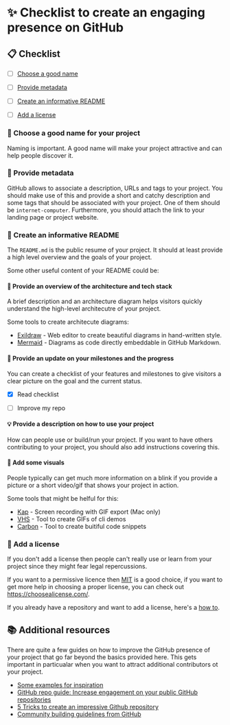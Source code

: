 # :sparkles: Checklist to create an engaging presence on GitHub


## :clipboard: Checklist

- [ ] [Choose a good name](#Choose-a-good-name-for-your-project)
- [ ] [Provide metadata](#Provide-metadata)
- [ ] [Create an informative README](#Create-an-informative-README)
- [ ] [Add a license](#Add-a-license)


### :tada: Choose a good name for your project

Naming is important. A good name will make your project attractive and can help people discover it.


### :dart: Provide metadata

GitHub allows to associate a description, URLs and tags to your project. You should make use of this and provide a short and catchy description and some tags that should be associated with your project. One of them should be `internet-computer`. Furthermore, you should attach the link to your landing page or project website.


### :blue_book: Create an informative README

The `README.md` is the public resume of your project. It should at least provide a high level overview and the goals of your project.

Some other useful content of your README could be:


#### :triangular_ruler: Provide an overview of the architecture and tech stack

A brief description and an architecture diagram helps visitors quickly understand the high-level architecutre of your project.

Some tools to create architecute diagrams:

- [Exildraw](https://excalidraw.com/) - Web editor to create beautiful diagrams in hand-written style.
- [Mermaid](https://github.blog/2022-02-14-include-diagrams-markdown-files-mermaid/) - Diagrams as code directly embeddable in GitHub Markdown.

#### :construction: Provide an update on your milestones and the progress

You can create a checklist of your features and milestones to give visitors a clear picture on the goal and the current status.
- [x] Read checklist
- [ ] Improve my repo


#### :bulb: Provide a description on how to use your project

How can people use or build/run your project. If you want to have others contributing to your project, you should also add instructions covering this.


#### :art: Add some visuals

People typically can get much more information on a blink if you provide a picture or a short video/gif that shows your project in action.

Some tools that might be helful for this:

- [Kap](https://getkap.co/) - Screen recording with GIF export (Mac only)
- [VHS](https://github.com/charmbracelet/vhs) - Tool to create GIFs of cli demos
- [Carbon](https://carbon.now.sh/) - Tool to create buitiful code snippets

### :page_with_curl: Add a license 

If you don't add a license then people can't really use or learn from your project since they might fear legal repercussions. 

If you want to a permissive licence then [MIT](https://choosealicense.com/licenses/mit/) is a good choice, if you want to get more help in choosing a proper license, you can check out https://choosealicense.com/.

If you already have a repository and want to add a license, here's a [how to](https://docs.github.com/en/communities/setting-up-your-project-for-healthy-contributions/adding-a-license-to-a-repository).


## :books: Additional resources

There are quite a few guides on how to improve the GitHub presence of your project that go far beyond the basics provided here. 
This gets important in particualar when you want to attract additional contributors ot your project.

- [Some examples for inspiration](https://github.com/matiassingers/awesome-readme)
- [GitHub repo guide: Increase engagement on your public GitHub repositories](https://www.freecodecamp.org/news/increase-engagement-on-your-public-github-repositories/)
- [5 Tricks to create an impressive Github repository](https://dev.to/ruppysuppy/5-tricks-to-create-an-impressive-github-repository-19m6)
- [Community building guidelines from GitHub](https://docs.github.com/en/communities)

